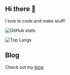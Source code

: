 ## Hi there 👋
I love to code and make stuff!

![GitHub stats](https://github-readme-stats.vercel.app/api?username=sphis-Sinco&show_icons=true&show=reviews,discussions_started,discussions_answered,prs_merged,prs_merged_percentage)

![Top Langs](https://github-readme-stats.vercel.app/api/top-langs/?username=sphis-Sinco&layout=pie&langs_count=20)

## Blog
Check out my [blog](https://thesincoblog.hashnode.dev)

